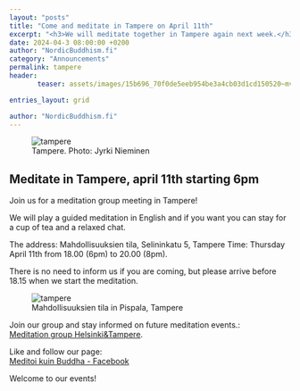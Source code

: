 ```yaml
---
layout: "posts"
title: "Come and meditate in Tampere on April 11th"
excerpt: "<h3>We will meditate together in Tampere again next week.</h3>"
date: 2024-04-3 08:00:00 +0200
author: "NordicBuddhism.fi"
category: "Announcements"
permalink: tampere
header: 
       teaser: assets/images/15b696_70f0de5eeb954be3a4cb03d1cd150520~mv2_d_6000_4000_s_4_2.jpg

entries_layout: grid

author: "NordicBuddhism.fi"
---
```


<figure>
<img src="assets/images/jyrki-nieminen-5zLhWqntDQA-unsplash.jpg" alt="tampere">
<figcaption> Tampere. Photo: Jyrki Nieminen</figcaption>
</figure>

<h2>Meditate in Tampere, april 11th starting 6pm</h2>

Join us for a meditation group meeting in Tampere!

We will play a guided meditation in English and if you want you can stay for a cup of tea and a relaxed chat. 

The address: Mahdollisuuksien tila, Selininkatu 5, Tampere 
Time: Thursday April 11th from 18.00 (6pm) to 20.00 (8pm). 

There is no need to inform us if you are coming, but please arrive before 18.15 when we start the meditation.

<figure>
<img src="assets/images/15b696_70f0de5eeb954be3a4cb03d1cd150520~mv2_d_6000_4000_s_4_2.jpg.jpg" alt="tampere">
<figcaption> Mahdollisuuksien tila in Pispala, Tampere</figcaption>
</figure>

Join our group and stay informed on future meditation events.:<br> <a href="https://www.facebook.com/groups/416251517754820">Meditation group Helsinki&Tampere</a>.<br>

Like and follow our page:<br> <a href="https://www.facebook.com/profile.php?id=61555870603768">Meditoi kuin Buddha - Facebook</a>

Welcome to our events!
